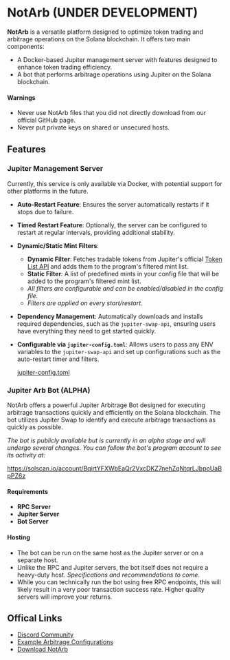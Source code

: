# NotArb (UNDER DEVELOPMENT)

**NotArb** is a versatile platform designed to optimize token trading and arbitrage operations on the Solana blockchain. It offers two main components:

- A Docker-based Jupiter management server with features designed to enhance token trading efficiency.
- A bot that performs arbitrage operations using Jupiter on the Solana blockchain.

#### Warnings
  - Never use NotArb files that you did not directly download from our official GitHub page.
  - Never put private keys on shared or unsecured hosts.

## Features

### Jupiter Management Server

Currently, this service is only available via Docker, with potential support for other platforms in the future.
- **Auto-Restart Feature**: Ensures the server automatically restarts if it stops due to failure.
- **Timed Restart Feature**: Optionally, the server can be configured to restart at regular intervals, providing additional stability.
- **Dynamic/Static Mint Filters**:
  - **Dynamic Filter**: Fetches tradable tokens from Jupiter's official [Token List API](https://station.jup.ag/docs/token-list/token-list-api) and adds them to the program's filtered mint list.
  - **Static Filter**: A list of predefined mints in your config file that will be added to the program's filtered mint list. 
  - _All filters are configurable and can be enabled/disabled in the config file._
  - _Filters are applied on every start/restart._

- **Dependency Management**: Automatically downloads and installs required dependencies, such as the `jupiter-swap-api`, ensuring users have everything they need to get started quickly.
- **Configurable via `jupiter-config.toml`**: Allows users to pass any ENV variables to the `jupiter-swap-api` and set up configurations such as the auto-restart timer and filters.

  [jupiter-config.toml](https://github.com/NotArb/Jupiter/blob/main/releases-wip/docker-jupiter/jupiter-config.toml)


### Jupiter Arb Bot (ALPHA)

NotArb offers a powerful Jupiter Arbitrage Bot designed for executing arbitrage transactions quickly and efficiently on the Solana blockchain. The bot utilizes Jupiter Swap to identify and execute arbitrage transactions as quickly as possible.

_The bot is publicly available but is currently in an alpha stage and will undergo several changes. You can follow the bot's program account to see its activity at:<br>_

https://solscan.io/account/BqirtYFXWbEaQr2VxcDKZ7nehZqNtqrLJbpoUaBpPZ6z

#### Requirements
- **RPC Server**
- **Jupiter Server**
- **Bot Server**

#### Hosting
- The bot can be run on the same host as the Jupiter server or on a separate host.
- Unlike the RPC and Jupiter servers, the bot itself does not require a heavy-duty host. _Specifications and recommendations to come._
- While you can technically run the bot using free RPC endpoints, this will likely result in a very poor transaction success rate. Higher quality servers will improve your returns.


## Offical Links
- [Discord Community](https://discord.notarb.org)
- [Example Arbitrage Configurations](https://examples.notarb.org)
- [Download NotArb](https://download.notarb.org)
